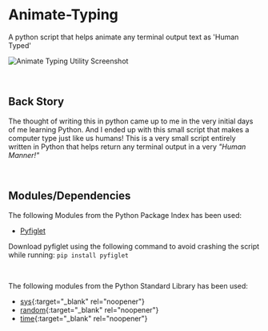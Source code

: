 # Animate-Typing
A python script that helps animate any terminal output text as 'Human Typed'
<br>

![Animate Typing Utility Screenshot](https://github.com/chandrasreasgop/Computer-Typing-Animation/blob/main/Animate%20Typing%20Terminal%20App.png?raw=true)

<br>

## Back Story

The thought of writing this in python came up to me in the very initial days of me learning Python. And I ended up with this small script that makes a computer type just like us humans! This is a very small script entirely written in Python that helps return any terminal output in a very *"Human Manner!"*
<br>

<br>

## Modules/Dependencies

The following Modules from the Python Package Index has been used:
- [Pyfiglet](https://pypi.org/project/pyfiglet/0.7/)

Download pyfiglet using the following command to avoid crashing the script while running:
`pip install pyfiglet  `

<br>

The following modules from the Python Standard Library has been used:
- [sys](https://docs.python.org/3/library/sys.html#module-sys){:target="_blank" rel="noopener"}
- [random](https://docs.python.org/3/library/random.html#module-random){:target="_blank" rel="noopener"}
- [time](https://docs.python.org/3/library/time.html){:target="_blank" rel="noopener"}

